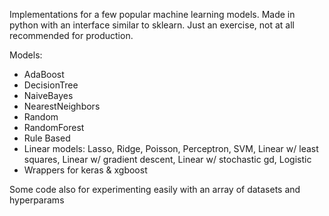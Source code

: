 Implementations for a few popular machine learning models. Made in python with an interface similar to sklearn. Just an exercise, not at all recommended for production.

Models:
- AdaBoost
- DecisionTree
- NaiveBayes
- NearestNeighbors
- Random
- RandomForest
- Rule Based
- Linear models: Lasso, Ridge, Poisson, Perceptron, SVM, Linear w/ least squares, Linear w/ gradient descent, Linear w/ stochastic gd, Logistic
- Wrappers for keras & xgboost

Some code also for experimenting easily with an array of datasets and hyperparams
